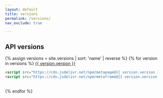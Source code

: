```yaml
---
layout: default
title: versions
permalink: /versions/
nav_exclude: true

---
```


## API versions

{% assign versions = site.versions | sort: 'name' | reverse %}
{% for version in versions %}
<a href="{{ version.url }}">
    {{ version.version }}
</a>
```html
<script src="https://cdn.jsdelivr.net/npm/metapage@{{ version.version }}/browser.js"></script>
<script src="https://cdn.jsdelivr.net/npm/metaframe@{{ version.version }}/browser.js"></script>
```
<br/>
{% endfor %}

